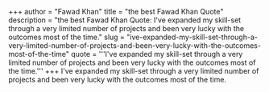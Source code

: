 +++
author = "Fawad Khan"
title = "the best Fawad Khan Quote"
description = "the best Fawad Khan Quote: I've expanded my skill-set through a very limited number of projects and been very lucky with the outcomes most of the time."
slug = "ive-expanded-my-skill-set-through-a-very-limited-number-of-projects-and-been-very-lucky-with-the-outcomes-most-of-the-time"
quote = '''I've expanded my skill-set through a very limited number of projects and been very lucky with the outcomes most of the time.'''
+++
I've expanded my skill-set through a very limited number of projects and been very lucky with the outcomes most of the time.
